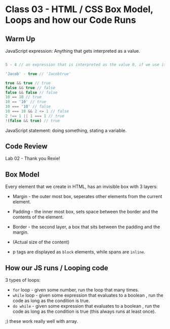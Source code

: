 # Class 03 - HTML / CSS Box Model, Loops and how our Code Runs

## Warm Up

JavaScript expression: Anything that gets interpreted as a value.

```javascript

5 - 4 // an expression that is interpreted as the value 0, if we use it in an if statements it is falsey.

'Jacob' - true // 'Jacobtrue'

true && true // true
false && true // false
false && false // false
10 == 10 // true
10 == '10' // true
10 === '10' // false
10 === 10 && 2 <= 1 // false
2 !== 1 || 1 === 1 // true
!(false && true) // true

```

JavaScript statement: doing something, stating a variable.

## Code Review

Lab 02 - Thank you Rexie!

## Box Model

Every element that we create in HTML, has an invisible box with 3 layers:
  
  * Margin - the outer most box, seperates other elements from the current element.
  * Padding - the inner most box,  sets space between the border and the contents of the element.
  * Border - the second layer,  a box that sits between the padding and the margin.
  * (Actual size of the content)

* p tags are displayed as `block` elements, while spans are `inline`.

## How our JS runs / Looping code

3 types of loops:

* `for` loop - given some number, run the loop that many times.
* `while` loop - given some expression that evaluates to a boolean , run the code as long as the condition is true.
* `do while` - given some expression that evaluates to a boolean , run the code as long as the condition is true (this always runs at least once).

;) these work really well with array.
